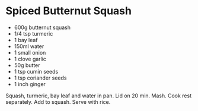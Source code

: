 # Spiced Butternut Squash

* 600g butternut squash
* 1/4 tsp turmeric
* 1 bay leaf
* 150ml water
* 1 small onion
* 1 clove garlic
* 50g butter
* 1 tsp cumin seeds
* 1 tsp coriander seeds
* 1 inch ginger

Squash, turmeric, bay leaf and water in pan. Lid on 20 min. Mash.
Cook rest separately. Add to squash.
Serve with rice.

